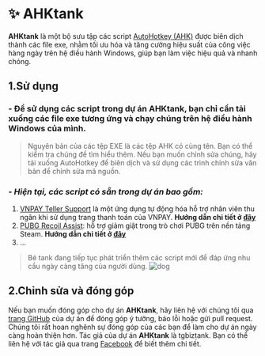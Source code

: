 
# ✨ AHKtank
**AHKtank** là một bộ sưu tập các script [AutoHotkey (AHK)](https://www.autohotkey.com/) được biên dịch thành các file exe, nhằm tối ưu hóa và tăng cường hiệu suất của công việc hàng ngày trên hệ điều hành Windows, giúp bạn làm việc hiệu quả và nhanh chóng.

## 1.Sử dụng

### - Để sử dụng các script trong dự án **AHKtank**, bạn chỉ cần tải xuống các file exe tương ứng và chạy chúng trên hệ điều hành Windows của mình.

> Nguyên bản của các tệp EXE là các tệp AHK có cùng tên. Bạn có thể kiểm
> tra chúng để tìm hiểu thêm. Nếu bạn muốn chỉnh sửa chúng, hãy tải
> xuống AutoHotkey để biên dịch và sử dụng các trình chỉnh sửa văn bản
> để chỉnh sửa mã nguồn.

### *- Hiện tại, các script có sẵn trong dự án bao gồm:*

1. [VNPAY Teller Support](https://github.com/tgbiztank/AHKtank/raw/main/exe/VNPAY_Teller_Support/VNPAY.exe) là một ứng dụng tự động hóa hỗ trợ nhân viên thu ngân khi sử dụng trang thanh toán của VNPAY.
**Hướng dẫn chi tiết ở [đây](https://github.com/tgbiztank/AHKtank/tree/main/exe/VNPAY_Teller_Support)**
2. [PUBG Recoil Assist](https://github.com/tgbiztank/AHKtank/blob/main/exe/PUBG_Weapon_Recoil_Reducer/PUBG_Weapon_Recoil_Reducer.exe?raw=true): hỗ trợ giảm giật trong trò chơi PUBG trên nền tảng Steam.
**Hướng dẫn chi tiết ở [đây](https://github.com/tgbiztank/AHKtank/tree/main/exe/PUBG_Weapon_Recoil_Reducer)**
3. ...

> Bé tank đang tiếp tục phát triển thêm các script mới để đáp ứng nhu cầu ngày càng tăng của người dùng.
![dog](https://cdn.pixabay.com/animation/2022/12/05/15/23/15-23-06-837_512.gif)

## 2.Chỉnh sửa và đóng góp

Nếu bạn muốn đóng góp cho dự án **AHKtank**, hãy liên hệ với chúng tôi qua [trang GitHub](https://github.com/tgbiztank/AHKtank) của dự án để đóng góp ý tưởng, báo lỗi hoặc gửi pull request. Chúng tôi rất hoan nghênh sự đóng góp của các bạn để làm cho dự án ngày càng hoàn thiện hơn.
Tác giả của dự án **AHKtank** là tgbiztank. Bạn có thể liên hệ với tác giả qua trang [Facebook](https://www.fb.com/tgbiztank) để biết thêm chi tiết.
